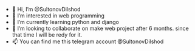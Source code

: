 - 👋 Hi, I’m @SultonovDilshod
- 👀 I’m interested in web programming
- 🌱 I’m currently learning python and django
- 💞️ I’m looking to collaborate on make web project after 6 months. since that time I will be redy for it.
- 📫 You can find me this telegram account @SultonovDilshod
